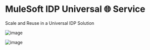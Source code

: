 # MuleSoft IDP Universal 🌐 Service
Scale and Reuse in a Universal IDP Solution

![image](https://github.com/user-attachments/assets/2085844b-7a97-498f-81fb-442428b2f8e2)

![image](https://github.com/user-attachments/assets/af3464ce-f3bc-44fd-a416-412d1d224771)
